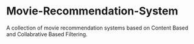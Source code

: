 # Movie-Recommendation-System
A collection of movie recommendation systems based on Content Based and Collabrative Based Filtering.
